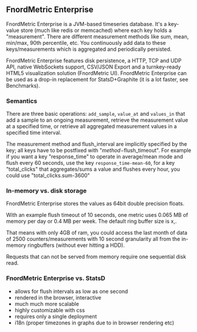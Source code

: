 FnordMetric Enterprise
----------------------

FnordMetric Enterprise is a JVM-based timeseries database. It's a key-value store
(much like redis or memcached) where each key holds a "measurement". There are
different measurement methods like sum, mean, min/max, 90th percentile, etc. You
continuously add data to these keys/measurements which is aggregated and periodically
persisted.

FnordMetric Enterprise features disk persistence, a HTTP, TCP and UDP API, native
WebSockets support, CSV/JSON Export and a turnkey-ready HTML5 visualization solution
(FnordMetric UI). FnordMetric Enterprise can be used as a drop-in replacement for
StatsD+Graphite (it is a lot faster, see Benchmarks).


### Semantics

There are three basic operations: `add_sample`, `value_at` and `values_in` that
add a sample to an ongoing measurement, retrieve the measurement value at a
specified time, or retrieve all aggregated measurement values in a specified time
interval.

The measurement method and flush_interval are implicitly specified by the key;
all keys have to be postfixed with "$method-$flush_timeout". For example if
you want a key "response_time" to operate in average/mean mode and flush every 60
seconds, use the key `response_time-mean-60`, for a key "total_clicks" that
aggregates/sums a value and flushes every hour, you could use "total_clicks.sum-3600"


### In-memory vs. disk storage

FnordMetric Enterprise stores the values as 64bit double precision floats.

With an example flush timeout of 10 seconds, one metric uses 0.065 MB of
memory per day or 0.4 MB per week. The default ring buffer size is x,.

That means with only 4GB of ram, you could access the last month of data of
2500 counters/measurements with 10 second granularity all from the in-memory
ringbuffers (without ever hitting a HDD).

Requests that can not be served from memory require one sequential disk read.


### FnordMetric Enterprise vs. StatsD

+ allows for flush intervals as low as one second
+ rendered in the browser, interactive
+ much much more scalable
+ highly customizable with css
+ requires only a single deployment
+ i18n (proper timezones in graphs due to in browser rendering etc)
